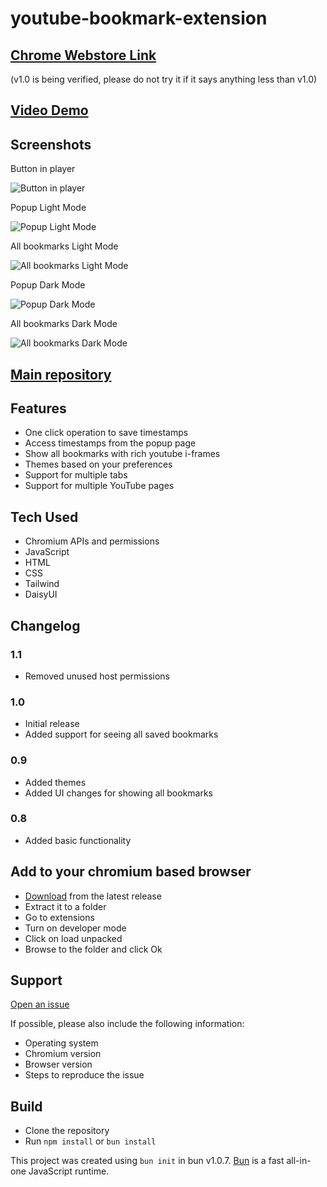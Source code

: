 # youtube-bookmark-extension

## [Chrome Webstore Link](https://chromewebstore.google.com/detail/youtube-bookmarker/klmdcdoegkdbbpkbfaaflmadoiboplbl)

(v1.0 is being verified, please do not try it if it says anything less than v1.0)

## [Video Demo](https://youtu.be/RtcAkdANDSg)

## Screenshots

Button in player

![Button in player](https://github.com/shah9380/TeamUnityBase/assets/25417313/376f8386-61eb-4694-b5fa-e5d761d82004)

Popup Light Mode

![Popup Light Mode](https://github.com/shah9380/TeamUnityBase/assets/25417313/39c21441-9d16-4292-a89d-257d8592ad50)

All bookmarks Light Mode

![All bookmarks Light Mode](https://github.com/shah9380/TeamUnityBase/assets/25417313/b0e58b0c-52f9-4419-9323-62496e89e619)

Popup Dark Mode

![Popup Dark Mode](https://github.com/shah9380/TeamUnityBase/assets/25417313/4dd16f7c-95ee-40a8-be69-384b399207bd)

All bookmarks Dark Mode

![All bookmarks Dark Mode](https://github.com/shah9380/TeamUnityBase/assets/25417313/b90ebccf-a982-4a97-80f2-414f0c057075)



## [Main repository](https://github.com/nirzon47/youtube-bookmark-extension)

## Features

- One click operation to save timestamps
- Access timestamps from the popup page
- Show all bookmarks with rich youtube i-frames
- Themes based on your preferences
- Support for multiple tabs
- Support for multiple YouTube pages

## Tech Used

- Chromium APIs and permissions
- JavaScript
- HTML
- CSS
- Tailwind
- DaisyUI

## Changelog

### 1.1

- Removed unused host permissions

### 1.0

- Initial release
- Added support for seeing all saved bookmarks

### 0.9

- Added themes
- Added UI changes for showing all bookmarks

### 0.8

- Added basic functionality

## Add to your chromium based browser

- [Download](https://github.com/nirzon47/youtube-bookmark-extension/releases/latest) from the latest release
- Extract it to a folder
- Go to extensions
- Turn on developer mode
- Click on load unpacked
- Browse to the folder and click Ok

## Support

[Open an issue](https://github.com/nirzon47/youtube-bookmark-extension/issues/new)

If possible, please also include the following information:

- Operating system
- Chromium version
- Browser version
- Steps to reproduce the issue

## Build

- Clone the repository
- Run `npm install` or `bun install`

This project was created using `bun init` in bun v1.0.7. [Bun](https://bun.sh) is a fast all-in-one JavaScript runtime.
